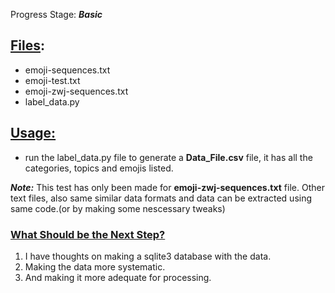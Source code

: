 Progress Stage: <em><strong>Basic</strong></em>

## <u>Files</u>:
- emoji-sequences.txt
- emoji-test.txt
- emoji-zwj-sequences.txt
- label_data.py

## <u>Usage:</u>
- run the label_data.py file to generate a <strong>Data_File.csv</strong> file, it has all the categories, topics and emojis listed.

<em><strong>Note:</strong></em> This test has only been made for <strong>emoji-zwj-sequences.txt</strong> file.
Other text files, also same similar data formats and data can be extracted using same code.(or by making some nescessary tweaks)

### <u>What Should be the Next Step?</u>
<ol>
	<li>I have thoughts on making a sqlite3 database with the data.</li>
	<li>Making the data more systematic.</li>
	<li>And making it more adequate for processing.</li>
</ol>
